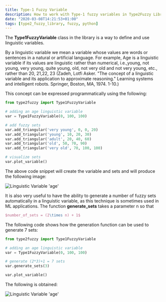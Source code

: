 ```yaml
---
title: Type-1 Fuzzy Variable
description: How to work with Type-1 fuzzy variables in Type2Fuzzy Library
date: "2020-03-08T14:21:53+01:00"
tags: [type2_fuzzy_library, fuzzy, python]
---
```


The **Type1FuzzyVariable** class in the library is a way to define and use linguistic variables.

By a linguistic variable we mean a variable whose values are words or sentences in a natural or artificial language. For example, Age is a linguistic variable if its values are linguistic rather than numerical, i.e.,young, not young, very young, quite young, old, not very old and not very young, etc., rather than 20, 21,22, 23 (Zadeh, Lotfi Asker. "The concept of a linguistic variable and its application to approximate reasoning." Learning systems and intelligent robots. Springer, Boston, MA, 1974. 1-10.)

This concept can be expressed programmatically using the following:

```python
from type2fuzzy import Type1FuzzyVariable

# adding an age linguistic variable
var = Type1FuzzyVariable(0, 100, 100)

# add fuzzy sets
var.add_triangular('very young', 0, 0, 20)
var.add_triangular('young', 10, 20, 30)
var.add_triangular('adult', 20, 40, 60)
var.add_triangular('old', 50, 70, 90)
var.add_triangular('very old', 70, 100, 100)

# visualize sets
var.plot_variable()
```

The above code snippet will create the variable and sets and will produce the following image:

![Linguistic Variable 'age'](/note/fuzzy/img/fuzzy_variable.jpeg)

It is also very useful to have the ability to generate a number of fuzzy sets automatically in a linguistic variable, as this technique is sometimes used in ML applications. The function **generate_sets** takes a parameter n so that

```latex
$number_of_sets = (2\times n) + 1$
```
The following code shows how the generation function can be used to generate 7 sets:

```python
from type2fuzzy import Type1FuzzyVariable

# adding an age linguistic variable
var = Type1FuzzyVariable(0, 100, 100)

# generate (2*3)+1 = 7 sets
var.generate_sets(3)

var.plot_variable()
```

The following is obtained:

![Linguistic Variable 'age'](/note/fuzzy/img/fuzzy_variable_gen.jpeg)

